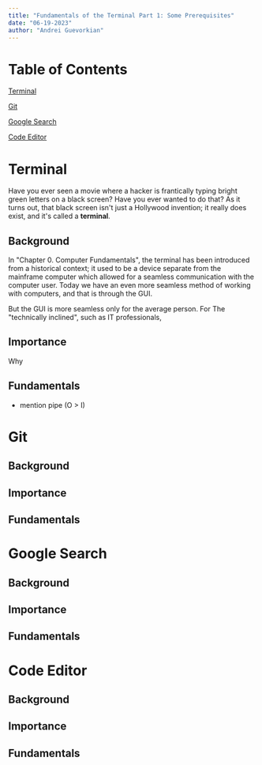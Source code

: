 ```yaml
---
title: "Fundamentals of the Terminal Part 1: Some Prerequisites"
date: "06-19-2023"
author: "Andrei Guevorkian"
---
```


# Table of Contents

[Terminal](#terminal)

[Git](#git)

[Google Search](#google-search)

[Code Editor](#code-editor)


# Terminal
Have you ever seen a movie where a hacker is frantically typing bright green letters on a black screen? Have you ever wanted to do that? As it turns out, that black screen isn't just a Hollywood invention; it really does exist, and it's called a **terminal**. 

## Background
In "Chapter 0. Computer Fundamentals", the terminal has been introduced from a historical context; it used to be a device separate from the mainframe computer which allowed for a seamless communication with the computer user. Today we have an even more seamless method of working with computers, and that is through the GUI.

But the GUI is more seamless only for the average person. For The "technically inclined", such as IT professionals,

## Importance

Why 

## Fundamentals

- mention pipe (O > I)

# Git

## Background

## Importance

## Fundamentals


# Google Search

## Background

## Importance

## Fundamentals


# Code Editor

## Background

## Importance

## Fundamentals